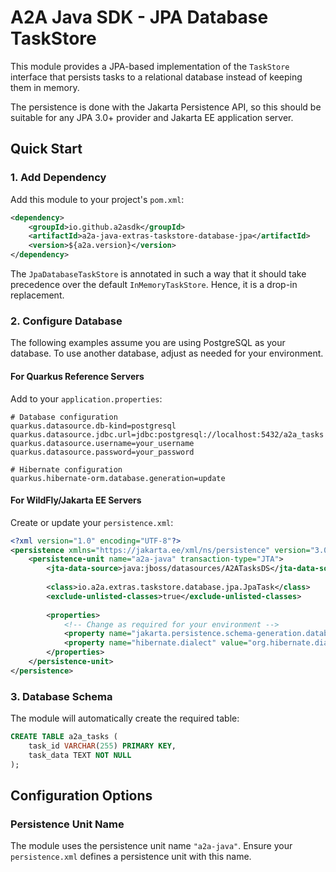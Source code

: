 # A2A Java SDK - JPA Database TaskStore

This module provides a JPA-based implementation of the `TaskStore` interface that persists tasks to a relational database instead of keeping them in memory.

The persistence is done with the Jakarta Persistence API, so this should be suitable for any JPA 3.0+ provider and Jakarta EE application server.

## Quick Start

### 1. Add Dependency

Add this module to your project's `pom.xml`:

```xml
<dependency>
    <groupId>io.github.a2asdk</groupId>
    <artifactId>a2a-java-extras-taskstore-database-jpa</artifactId>
    <version>${a2a.version}</version>
</dependency>
```

The `JpaDatabaseTaskStore` is annotated in such a way that it should take precedence over the default `InMemoryTaskStore`. Hence, it is a drop-in replacement. 

### 2. Configure Database

The following examples assume you are using PostgreSQL as your database. To use another database, adjust as needed for your environment.

#### For Quarkus Reference Servers

Add to your `application.properties`:

```properties
# Database configuration
quarkus.datasource.db-kind=postgresql
quarkus.datasource.jdbc.url=jdbc:postgresql://localhost:5432/a2a_tasks
quarkus.datasource.username=your_username
quarkus.datasource.password=your_password

# Hibernate configuration
quarkus.hibernate-orm.database.generation=update
```

#### For WildFly/Jakarta EE Servers

Create or update your `persistence.xml`:

```xml
<?xml version="1.0" encoding="UTF-8"?>
<persistence xmlns="https://jakarta.ee/xml/ns/persistence" version="3.0">
    <persistence-unit name="a2a-java" transaction-type="JTA">
        <jta-data-source>java:jboss/datasources/A2ATasksDS</jta-data-source>
        
        <class>io.a2a.extras.taskstore.database.jpa.JpaTask</class>
        <exclude-unlisted-classes>true</exclude-unlisted-classes>
        
        <properties>
            <!-- Change as required for your environment -->
            <property name="jakarta.persistence.schema-generation.database.action" value="create"/>
            <property name="hibernate.dialect" value="org.hibernate.dialect.PostgreSQLDialect"/>
        </properties>
    </persistence-unit>
</persistence>
```

### 3. Database Schema

The module will automatically create the required table:

```sql
CREATE TABLE a2a_tasks (
    task_id VARCHAR(255) PRIMARY KEY,
    task_data TEXT NOT NULL
);
```

## Configuration Options

### Persistence Unit Name

The module uses the persistence unit name `"a2a-java"`. Ensure your `persistence.xml` defines a persistence unit with this name.
